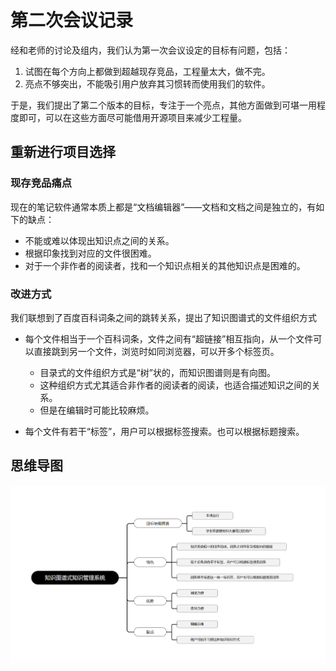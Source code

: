 # 第二次会议记录

经和老师的讨论及组内，我们认为第一次会议设定的目标有问题，包括：

1. 试图在每个方向上都做到超越现存竞品，工程量太大，做不完。
2. 亮点不够突出，不能吸引用户放弃其习惯转而使用我们的软件。

于是，我们提出了第二个版本的目标，专注于一个亮点，其他方面做到可堪一用程度即可，可以在这些方面尽可能借用开源项目来减少工程量。

## 重新进行项目选择

### 现存竞品痛点

现在的笔记软件通常本质上都是“文档编辑器”——文档和文档之间是独立的，有如下的缺点：

- 不能或难以体现出知识点之间的关系。
- 根据印象找到对应的文件很困难。
- 对于一个非作者的阅读者，找和一个知识点相关的其他知识点是困难的。

### 改进方式

我们联想到了百度百科词条之间的跳转关系，提出了知识图谱式的文件组织方式

- 每个文件相当于一个百科词条，文件之间有“超链接”相互指向，从一个文件可以直接跳到另一个文件，浏览时如同浏览器，可以开多个标签页。
  - 目录式的文件组织方式是“树”状的，而知识图谱则是有向图。
  - 这种组织方式尤其适合非作者的阅读者的阅读，也适合描述知识之间的关系。
  - 但是在编辑时可能比较麻烦。

- 每个文件有若干“标签”，用户可以根据标签搜索。也可以根据标题搜索。

## 思维导图

![思维导图](https://raw.githubusercontent.com/NuclearCannon/knowledge_manager/refs/heads/main/wiki_images/%E6%80%9D%E7%BB%B4%E5%AF%BC%E5%9B%BE.png)